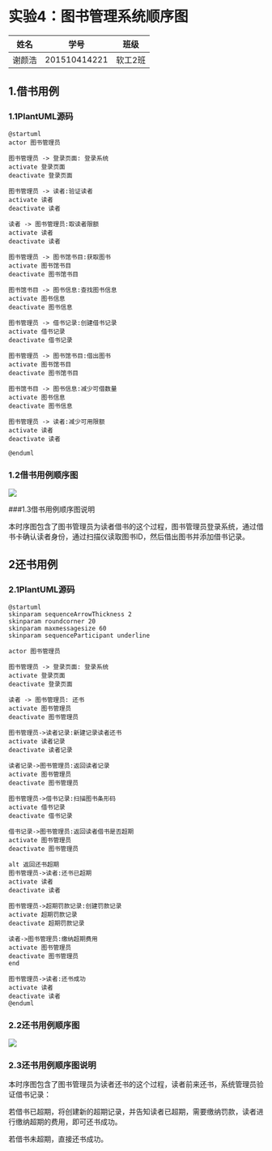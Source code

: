 # 实验4：图书管理系统顺序图

|  姓名  |      学号      |     班级      |
| :--: | :----------: | :---------: |
|  谢颜浩  | 201510414221 | 软工2班 |

## 1.借书用例

### 1.1PlantUML源码

```
@startuml
actor 图书管理员

图书管理员 -> 登录页面: 登录系统
activate 登录页面
deactivate 登录页面

图书管理员 -> 读者:验证读者
activate 读者
deactivate 读者

读者 -> 图书管理员:取读者限额
activate 读者
deactivate 读者

图书管理员 -> 图书馆书目:获取图书
activate 图书馆书目
deactivate 图书馆书目

图书馆书目 -> 图书信息:查找图书信息
activate 图书信息
deactivate 图书信息

图书管理员 -> 借书记录:创建借书记录
activate 借书记录
deactivate 借书记录

图书管理员 -> 图书馆书目:借出图书
activate 图书馆书目
deactivate 图书馆书目

图书馆书目 -> 图书信息:减少可借数量
activate 图书信息
deactivate 图书信息

图书管理员 -> 读者:减少可用限额
activate 读者
deactivate 读者

@enduml
```

### 1.2借书用例顺序图

![](./lend.png)

###1.3借书用例顺序图说明

本时序图包含了图书管理员为读者借书的这个过程，图书管理员登录系统，通过借书卡确认读者身份，通过扫描仪读取图书ID，然后借出图书并添加借书记录。

## 2还书用例

### 2.1PlantUML源码

```
@startuml
skinparam sequenceArrowThickness 2
skinparam roundcorner 20
skinparam maxmessagesize 60
skinparam sequenceParticipant underline

actor 图书管理员

图书管理员 -> 登录页面: 登录系统
activate 登录页面
deactivate 登录页面

读者 -> 图书管理员: 还书
activate 图书管理员
deactivate 图书管理员

图书管理员->读者记录:新建记录读者还书
activate 读者记录
deactivate 读者记录

读者记录->图书管理员:返回读者记录
activate 图书管理员
deactivate 图书管理员

图书管理员->借书记录:扫描图书条形码
activate 借书记录
deactivate 借书记录

借书记录->图书管理员:返回读者借书是否超期
activate 图书管理员
deactivate 图书管理员

alt 返回还书超期
图书管理员->读者:还书已超期
activate 读者
deactivate 读者

图书管理员->超期罚款记录:创建罚款记录
activate 超期罚款记录
deactivate 超期罚款记录

读者->图书管理员:缴纳超期费用
activate 图书管理员
deactivate 图书管理员
end

图书管理员->读者:还书成功
activate 读者
deactivate 读者
@enduml
```

### 2.2还书用例顺序图

![](./return.png)

### 2.3还书用例顺序图说明

本时序图包含了图书管理员为读者还书的这个过程，读者前来还书，系统管理员验证借书记录：

若借书已超期，将创建新的超期记录，并告知读者已超期，需要缴纳罚款，读者进行缴纳超期的费用，即可还书成功。

若借书未超期，直接还书成功。
